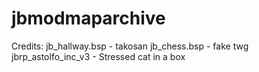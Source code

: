 # jbmodmaparchive
Credits: 
jb_hallway.bsp - takosan
jb_chess.bsp - fake twg
jbrp_astolfo_inc_v3 - Stressed cat in a box
